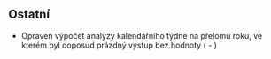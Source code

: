 ﻿---
categories: [kiwi]
layout: kiwi
---

## Ostatní
<ul><li>Opraven výpočet analýzy kalendářního týdne na přelomu roku, ve kterém byl doposud prázdný výstup bez hodnoty ( - ) </li></ul>